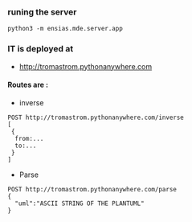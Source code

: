 
### runing the server
```
python3 -m ensias.mde.server.app
```

### IT is deployed at 
- http://tromastrom.pythonanywhere.com

#### Routes are :
- inverse 
```
POST http://tromastrom.pythonanywhere.com/inverse
[
 {
  from:...
  to:...
 }
]
```

- Parse
```
POST http://tromastrom.pythonanywhere.com/parse
{
  "uml":"ASCII STRING OF THE PLANTUML"
}
```
